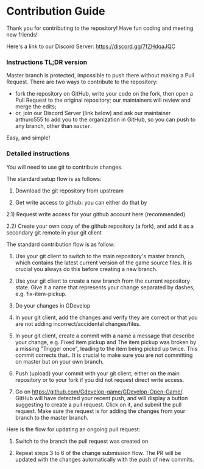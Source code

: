 # Contribution Guide

Thank you for contributing to the repository! Have fun coding and meeting new friends!

Here's a link to our Discord Server: https://discord.gg/7fZHdqaJQC

### Instructions TL;DR version
Master branch is protected, impossible to push there without making a Pull Request.
There are two ways to contribute to the repository:
- fork the repository on GitHub, write your code on the fork, then open a Pull Request to the original repository; our maintainers will review and merge the edits;
- or, join our Discord Server (link below) and ask our maintainer arthuro555 to add you to the organization in GitHub, so you can push to any branch, other than `master`.

Easy, and simple!

### Detailed instructions

You will need to use git to contribute changes. 

The standard setup flow is as follows:

1) Download the git repository from upstream
  <screenshot to be done>

2) Get write access to github: you can either do that by

  2.1) Request write access for your github account here (recommended)
    <screenshot to be done>

  2.2) Create your own copy of the github repository (a fork), and add it as a secondary git remote in your git client
    <screenshot to be done>

The standard contribution flow is as follow:

1) Use your git client to switch to the main repository's master branch, which contains the latest current version of the game source files. It is crucial you always do this before creating a new branch.
  <screenshot to be done>

2) Use your git client to create a new branch from the current repository state. Give it a name that represents your change separated by dashes, e.g. fix-item-pickup.
  <screenshot to be done>

3) Do your changes in GDevelop
  <screenshot to be done>

4) In your git client, add the changes and verify they are correct or that you are not adding incorrect/accidental changes/files.
  <screenshot to be done>
  
5) In your git client, create a commit with a name a message that describe your change, e.g. Fixed item pickup and The item pickup was broken by a missing "Trigger once", leading to the item being picked up twice. This commit corrects that.. It is crucial to make sure you are not committing on master but on your own branch.
  <screenshot to be done>
  
6) Push (upload) your commit with your git client, either on the main repository or to your fork if you did not request direct write access.
  <screenshot to be done>
  
7) Go on https://github.com/Gdevelop-game/GDevelop-Open-Game/. GitHub will have detected your recent push, and will display a button suggesting to create a pull request. Click on it, and submit the pull request. Make sure the request is for adding the changes from your branch to the master branch.
  <screenshot to be done>


Here is the flow for updating an ongoing pull request:

1) Switch to the branch the pull request was created on
  <screenshot to be done>

2) Repeat steps 3 to 6 of the change submission flow. The PR will be updated with the changes automatically with the push of new commits.
  <screenshot to be done>
